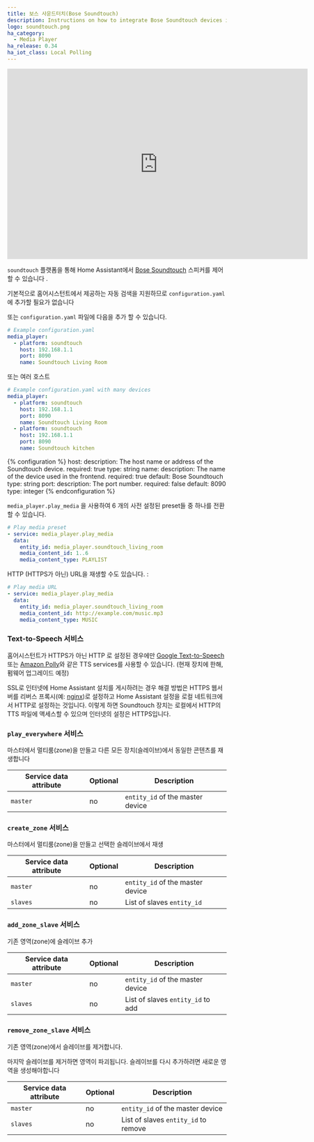 ```yaml
---
title: 보스 사운드터치(Bose Soundtouch)
description: Instructions on how to integrate Bose Soundtouch devices into Home Assistant.
logo: soundtouch.png
ha_category:
  - Media Player
ha_release: 0.34
ha_iot_class: Local Polling
---
```


<div class='videoWrapper'>
<iframe width="690" height="437" src="https://www.youtube.com/embed/GoWRsaS54JM" frameborder="0" allow="accelerometer; autoplay; encrypted-media; gyroscope; picture-in-picture" allowfullscreen></iframe>
</div>

`soundtouch` 플랫폼을 통해 Home Assistant에서 [Bose Soundtouch](https://www.soundtouch.com/) 스피커를 제어할 수 있습니다 .

기본적으로 홈어시스턴트에서 제공하는 자동 검색을 지원하므로 `configuration.yaml`에 추가할 필요가 없습니다 

또는 `configuration.yaml` 파일에 다음을 추가 할 수 있습니다.

```yaml
# Example configuration.yaml
media_player:
  - platform: soundtouch
    host: 192.168.1.1
    port: 8090
    name: Soundtouch Living Room
```

또는 여러 호스트

```yaml
# Example configuration.yaml with many devices
media_player:
  - platform: soundtouch
    host: 192.168.1.1
    port: 8090
    name: Soundtouch Living Room
  - platform: soundtouch
    host: 192.168.1.1
    port: 8090
    name: Soundtouch kitchen
```

{% configuration %}
host:
  description: The host name or address of the Soundtouch device.
  required: true
  type: string
name:
  description: The name of the device used in the frontend.
  required: true
  default: Bose Soundtouch
  type: string
port:
  description: The port number.
  required: false
  default: 8090
  type: integer
{% endconfiguration %}

```media_player.play_media``` 을 사용하여 6 개의 사전 설정된 preset들 중 하나를 전환할 수 있습니다.

```yaml
# Play media preset
- service: media_player.play_media
  data:
    entity_id: media_player.soundtouch_living_room
    media_content_id: 1..6
    media_content_type: PLAYLIST
```

HTTP (HTTPS가 아닌) URL을 재생할 수도 있습니다. :

```yaml
# Play media URL
- service: media_player.play_media
  data:
    entity_id: media_player.soundtouch_living_room
    media_content_id: http://example.com/music.mp3
    media_content_type: MUSIC
```

### Text-to-Speech 서비스

홈어시스턴트가 HTTPS가 아닌 HTTP 로 설정된 경우에만 [Google Text-to-Speech](/integrations/google_translate) 또는 [Amazon Polly](/integrations/amazon_polly)와 같은 TTS services를 사용할 수 있습니다. (현재 장치에 한해, 펌웨어 업그레이드 예정)

SSL로 인터넷에 Home Assistant 설치를 게시하려는 경우 해결 방법은 HTTPS 웹서버를 리버스 프록시(예: [nginx](/docs/ecosystem/nginx/))로 설정하고 Home Assistant 설정을 로컬 네트워크에서 HTTP로 설정하는 것입니다. 이렇게 하면 Soundtouch 장치는 로컬에서 HTTP의 TTS 파일에 액세스할 수 있으며 인터넷의 설정은 HTTPS입니다.

### `play_everywhere` 서비스

마스터에서 멀티룸(zone)을 만들고 다른 모든 장치(슬레이브)에서 동일한 콘텐츠를 재생합니다

| Service data attribute | Optional | Description |
| ---------------------- | -------- | ----------- |
| `master` | no | `entity_id` of the master device

### `create_zone` 서비스

마스터에서 멀티룸(zone)을 만들고 선택한 슬레이브에서 재생

| Service data attribute | Optional | Description |
| ---------------------- | -------- | ----------- |
| `master` | no | `entity_id` of the master device|
| `slaves` | no | List of slaves `entity_id`      |

### `add_zone_slave` 서비스

기존 영역(zone)에 슬레이브 추가

| Service data attribute | Optional | Description  |
| ---------------------- | -------- | ------------ |
| `master` | no | `entity_id` of the master device |
| `slaves` | no | List of slaves `entity_id` to add|

### `remove_zone_slave` 서비스

기존 영역(zone)에서 슬레이브를 제거합니다.

마지막 슬레이브를 제거하면 영역이 파괴됩니다. 슬레이브를 다시 추가하려면 새로운 영역을 생성해야합니다

| Service data attribute | Optional | Description      |
| ---------------------- | -------- | ---------------- |
| `master` | no | `entity_id` of the master device     |
| `slaves` | no | List of slaves `entity_id` to remove |
